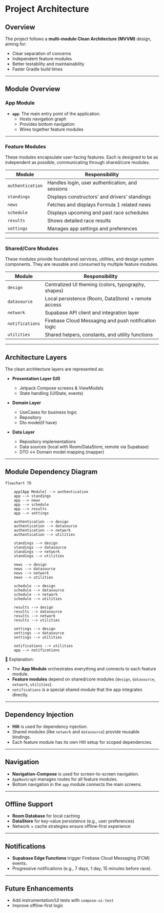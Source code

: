 # Project Architecture

## Overview
The project follows a **multi-module Clean Architecture (MVVM)** design, aiming for:
- Clear separation of concerns
- Independent feature modules
- Better testability and maintainability
- Faster Gradle build times

---

## Module Overview

### App Module
- **`app`**: The main entry point of the application.
    - Hosts navigation graph
    - Provides bottom navigation
    - Wires together feature modules

---  

### Feature Modules
These modules encapsulate user-facing features. Each is designed to be as independent as possible, communicating through shared/core modules.

| Module           | Responsibility                                      |
|------------------|-----------------------------------------------------|
| `authentication` | Handles login, user authentication, and sessions    |
| `standings`      | Displays constructors’ and drivers’ standings       |
| `news`           | Fetches and displays Formula 1 related news         |
| `schedule`       | Displays upcoming and past race schedules           |
| `results`        | Shows detailed race results                         |
| `settings`       | Manages app settings and preferences                |

---

### Shared/Core Modules
These modules provide foundational services, utilities, and design system components. They are reusable and consumed by multiple feature modules.

| Module           | Responsibility                                       |
|------------------|------------------------------------------------------|
| `design`         | Centralized UI theming (colors, typography, shapes)  |
| `datasource`     | Local persistence (Room, DataStore) + remote access  |
| `network`        | Supabase API client and integration layer            |
| `notifications`  | Firebase Cloud Messaging and push notification logic |
| `utilities`      | Shared helpers, constants, and utility functions     |

---

## Architecture Layers
The clean architecture layers are represented as:

- **Presentation Layer (UI)**
    - Jetpack Compose screens & ViewModels
    - State handling (UIState, events)

- **Domain Layer**
    - UseCases for business logic
    - Repository
    - Dto model(if have)

- **Data Layer**
    - Repository implementations
    - Data sources (local with Room/DataStore, remote via Supabase)
    - DTO ↔ Domain model mapping (mapper)

---

## Module Dependency Diagram

```mermaid
flowchart TD

    app[App Module] --> authentication
    app --> standings
    app --> news
    app --> schedule
    app --> results
    app --> settings

    authentication --> design
    authentication --> datasource
    authentication --> network
    authentication --> utilities

    standings --> design
    standings --> datasource
    standings --> network
    standings --> utilities

    news --> design
    news --> datasource
    news --> network
    news --> utilities

    schedule --> design
    schedule --> datasource
    schedule --> network
    schedule --> utilities

    results --> design
    results --> datasource
    results --> network
    results --> utilities

    settings --> design
    settings --> datasource
    settings --> utilities

    notifications --> utilities
    app --> notifications
```
    
📌 Explanation:  
- The **App Module** orchestrates everything and connects to each feature module.  
- **Feature modules** depend on shared/core modules (`design`, `datasource`, `network`, `utilities`).  
- `notifications` is a special shared module that the app integrates directly.  
---

## Dependency Injection
- **Hilt** is used for dependency injection.
- Shared modules (like `network` and `datasource`) provide reusable bindings.
- Each feature module has its own Hilt setup for scoped dependencies.

---

## Navigation
- **Navigation-Compose** is used for screen-to-screen navigation.
- `AppNavGraph` manages routes for all feature modules.
- Bottom navigation in the `app` module connects the main screens.

---

## Offline Support
- **Room Database** for local caching
- **DataStore** for key-value persistence (e.g., user preferences)
- Network + cache strategies ensure offline-first experience

---

## Notifications
- **Supabase Edge Functions** trigger Firebase Cloud Messaging (FCM) events.
- Progressive notifications (e.g., 7 days, 1 day, 15 minutes before race).
 
---

## Future Enhancements
- Add instrumentation/UI tests with `compose-ui-test`
- Improve offline-first logic
